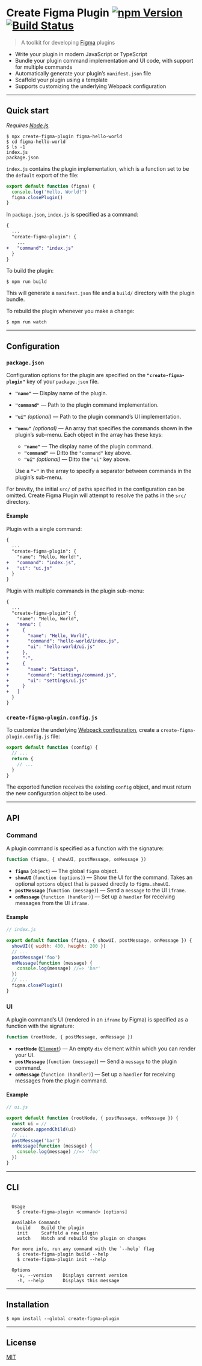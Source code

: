# Create Figma Plugin [![npm Version](https://img.shields.io/npm/v/create-figma-plugin.svg)](https://www.npmjs.org/package/create-figma-plugin) [![Build Status](https://img.shields.io/travis/yuanqing/create-figma-plugin.svg)](https://travis-ci.org/yuanqing/create-figma-plugin)

> A toolkit for developing [Figma](https://figma.com) plugins

- Write your plugin in modern JavaScript or TypeScript
- Bundle your plugin command implementation and UI code, with support for multiple commands
- Automatically generate your plugin’s `manifest.json` file
- Scaffold your plugin using a template
- Supports customizing the underlying Webpack configuration

---

## Quick start

*Requires [Node.js](https://nodejs.org/).*

```
$ npx create-figma-plugin figma-hello-world
$ cd figma-hello-world
$ ls -1
index.js
package.json
```

`index.js` contains the plugin implementation, which is a function set to be the `default` export of the file:

```js
export default function (figma) {
  console.log('Hello, World!')
  figma.closePlugin()
}
```

In `package.json`, `index.js` is specified as a command:

```diff
{
  ...
  "create-figma-plugin": {
    ...
+   "command": "index.js"
  }
}
```

To build the plugin:

```
$ npm run build
```

This will generate a `manifest.json` file and a `build/` directory with the plugin bundle.

To rebuild the plugin whenever you make a change:

```
$ npm run watch
```

---

## Configuration

### `package.json`

Configuration options for the plugin are specified on the **`"create-figma-plugin"`** key of your `package.json` file.

- **`"name"`** — Display name of the plugin.
- **`"command"`** — Path to the plugin command implementation.
- **`"ui"`** *(optional)* — Path to the plugin command’s UI implementation.
- **`"menu"`** *(optional)* — An array that specifies the commands shown in the plugin’s sub-menu. Each object in the array has these keys:

    - **`"name"`** — The display name of the plugin command.
    - **`"command"`** — Ditto the `"command"` key above.
    - **`"ui"`** *(optional)* — Ditto the `"ui"` key above.

    Use a **`"-"`** in the array to specify a separator between commands in the plugin’s sub-menu.

For brevity, the initial `src/` of paths specified in the configuration can be omitted. Create Figma Plugin will attempt to resolve the paths in the `src/` directory.

#### Example

Plugin with a single command:

```diff
{
  ...
  "create-figma-plugin": {
    "name": "Hello, World!",
+   "command": "index.js",
+   "ui": "ui.js"
  }
}
```

Plugin with multiple commands in the plugin sub-menu:

```diff
{
  ...
  "create-figma-plugin": {
    "name": "Hello, World",
+   "menu": [
+     {
+       "name": "Hello, World",
+       "command": "hello-world/index.js",
+       "ui": "hello-world/ui.js"
+     },
+     "-",
+     {
+       "name": "Settings",
+       "command": "settings/command.js",
+       "ui": "settings/ui.js"
+     }
+   ]
  }
}
```

### `create-figma-plugin.config.js`

To customize the underlying [Webpack configuration](https://webpack.js.org/configuration/), create a `create-figma-plugin.config.js` file:

```js
export default function (config) {
  // ...
  return {
    // ...
  }
}
```

The exported function receives the existing `config` object, and must return the new configuration object to be used.

---

## API

### Command

A plugin command is specified as a function with the signature:

```js
function (figma, { showUI, postMessage, onMessage })
```

- **`figma`** (`object`) — The global `figma` object.
- **`showUI`** (`function (options)`) — Show the UI for the command. Takes an optional `options` object that is passed directly to `figma.showUI`.
- **`postMessage`** (`function (message)`) — Send a `message` to the UI `iframe`.
- **`onMessage`** (`function (handler)`) — Set up a `handler` for receiving messages from the UI `iframe`.

#### Example

```js
// index.js

export default function (figma, { showUI, postMessage, onMessage }) {
  showUI({ width: 400, height: 200 })
  // ...
  postMessage('foo')
  onMessage(function (message) {
    console.log(message) //=> 'bar'
  })
  // ...
  figma.closePlugin()
}
```

### UI

A plugin command’s UI (rendered in an `iframe` by Figma) is specified as a function with the signature:

```js
function (rootNode, { postMessage, onMessage })
```

- **`rootNode`** ([`Element`](https://developer.mozilla.org/en-US/docs/Web/API/Element)) — An empty `div` element within which you can render your UI.
- **`postMessage`** (`function (message)`) — Send a `message` to the plugin command.
- **`onMessage`** (`function (handler)`) — Set up a `handler` for receiving messages from the plugin command.

#### Example

```js
// ui.js

export default function (rootNode, { postMessage, onMessage }) {
  const ui = // ...
  rootNode.appendChild(ui)
  // ...
  postMessage('bar')
  onMessage(function (message) {
    console.log(message) //=> 'foo'
  })
}
```

---

## CLI

```

  Usage
    $ create-figma-plugin <command> [options]

  Available Commands
    build    Build the plugin
    init     Scaffold a new plugin
    watch    Watch and rebuild the plugin on changes

  For more info, run any command with the `--help` flag
    $ create-figma-plugin build --help
    $ create-figma-plugin init --help

  Options
    -v, --version    Displays current version
    -h, --help       Displays this message

```

---

## Installation

```
$ npm install --global create-figma-plugin
```

---

## License

[MIT](LICENSE.md)
